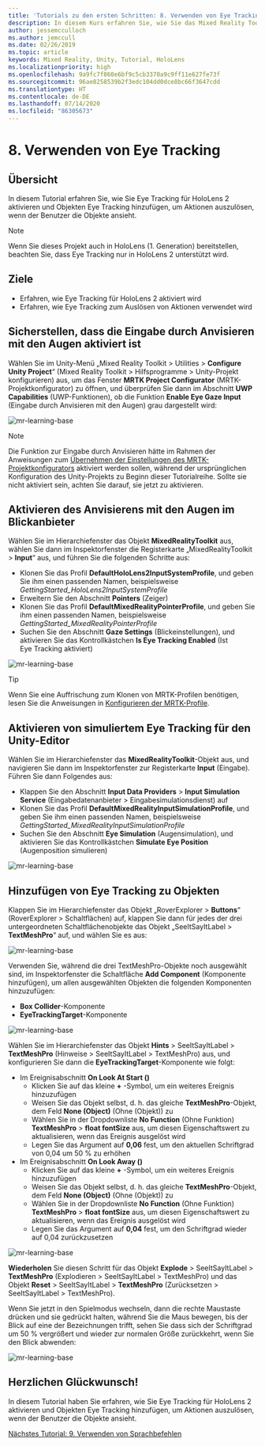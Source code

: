 ```yaml
---
title: 'Tutorials zu den ersten Schritten: 8. Verwenden von Eye Tracking'
description: In diesem Kurs erfahren Sie, wie Sie das Mixed Reality Toolkit (MRTK) verwenden, um eine Mixed Reality-Anwendung zu erstellen.
author: jessemcculloch
ms.author: jemccull
ms.date: 02/26/2019
ms.topic: article
keywords: Mixed Reality, Unity, Tutorial, HoloLens
ms.localizationpriority: high
ms.openlocfilehash: 9a9fc7f860e6bf9c5cb3370a9c9ff11e627fe73f
ms.sourcegitcommit: 96ae8258539b2f3edc104dd0dce8bc66f3647cdd
ms.translationtype: HT
ms.contentlocale: de-DE
ms.lasthandoff: 07/14/2020
ms.locfileid: "86305673"
---
```

# <a name="8-using-eye-tracking"></a>8. Verwenden von Eye Tracking

## <a name="overview"></a>Übersicht

In diesem Tutorial erfahren Sie, wie Sie Eye Tracking für HoloLens 2 aktivieren und Objekten Eye Tracking hinzufügen, um Aktionen auszulösen, wenn der Benutzer die Objekte ansieht.

> [!NOTE]
> Wenn Sie dieses Projekt auch in HoloLens (1. Generation) bereitstellen, beachten Sie, dass Eye Tracking nur in HoloLens 2 unterstützt wird.

## <a name="objectives"></a>Ziele

* Erfahren, wie Eye Tracking für HoloLens 2 aktiviert wird
* Erfahren, wie Eye Tracking zum Auslösen von Aktionen verwendet wird

## <a name="ensuring-the-eye-gaze-input-capability-is-enabled"></a>Sicherstellen, dass die Eingabe durch Anvisieren mit den Augen aktiviert ist

Wählen Sie im Unity-Menü „Mixed Reality Toolkit > Utilities > **Configure Unity Project**“ (Mixed Reality Toolkit > Hilfsprogramme > Unity-Projekt konfigurieren) aus, um das Fenster **MRTK Project Configurator** (MRTK-Projektkonfigurator) zu öffnen, und überprüfen Sie dann im Abschnitt **UWP Capabilities** (UWP-Funktionen), ob die Funktion **Enable Eye Gaze Input** (Eingabe durch Anvisieren mit den Augen) grau dargestellt wird:

![mr-learning-base](images/mr-learning-base/base-08-section1-step1-1.png)

> [!NOTE]
> Die Funktion zur Eingabe durch Anvisieren hätte im Rahmen der Anweisungen zum [Übernehmen der Einstellungen des MRTK-Projektkonfigurators](mr-learning-base-02.md#1-apply-the-mrtk-project-configurator-settings) aktiviert werden sollen, während der ursprünglichen Konfiguration des Unity-Projekts zu Beginn dieser Tutorialreihe. Sollte sie nicht aktiviert sein, achten Sie darauf, sie jetzt zu aktivieren.

## <a name="enabling-eye-based-gaze-in-the-gaze-provider"></a>Aktivieren des Anvisierens mit den Augen im Blickanbieter

Wählen Sie im Hierarchiefenster das Objekt **MixedRealityToolkit** aus, wählen Sie dann im Inspektorfenster die Registerkarte „MixedRealityToolkit > **Input**“ aus, und führen Sie die folgenden Schritte aus:

* Klonen Sie das Profil **DefaultHoloLens2InputSystemProfile**, und geben Sie ihm einen passenden Namen, beispielsweise _GettingStarted_HoloLens2InputSystemProfile_
* Erweitern Sie den Abschnitt **Pointers** (Zeiger)
* Klonen Sie das Profil **DefaultMixedRealityPointerProfile**, und geben Sie ihm einen passenden Namen, beispielsweise _GettingStarted_MixedRealityPointerProfile_
* Suchen Sie den Abschnitt **Gaze Settings** (Blickeinstellungen), und aktivieren Sie das Kontrollkästchen **Is Eye Tracking Enabled** (Ist Eye Tracking aktiviert)

![mr-learning-base](images/mr-learning-base/base-08-section2-step1-1.png)

> [!TIP]
> Wenn Sie eine Auffrischung zum Klonen von MRTK-Profilen benötigen, lesen Sie die Anweisungen in [Konfigurieren der MRTK-Profile](mr-learning-base-03.md).

## <a name="enabling-simulated-eye-tracking-for-the-unity-editor"></a>Aktivieren von simuliertem Eye Tracking für den Unity-Editor

Wählen Sie im Hierarchiefenster das **MixedRealityToolkit**-Objekt aus, und navigieren Sie dann im Inspektorfenster zur Registerkarte **Input** (Eingabe). Führen Sie dann Folgendes aus:

* Klappen Sie den Abschnitt **Input Data Providers** > **Input Simulation Service** (Eingabedatenanbieter > Eingabesimulationsdienst) auf
* Klonen Sie das Profil **DefaultMixedRealityInputSimulationProfile**, und geben Sie ihm einen passenden Namen, beispielsweise _GettingStarted_MixedRealityInputSimulationProfile_
* Suchen Sie den Abschnitt **Eye Simulation** (Augensimulation), und aktivieren Sie das Kontrollkästchen **Simulate Eye Position** (Augenposition simulieren)

![mr-learning-base](images/mr-learning-base/base-08-section3-step1-1.png)

## <a name="adding-eye-tracking-to-objects"></a>Hinzufügen von Eye Tracking zu Objekten

Klappen Sie im Hierarchiefenster das Objekt „RoverExplorer > **Buttons**“ (RoverExplorer > Schaltflächen) auf, klappen Sie dann für jedes der drei untergeordneten Schaltflächenobjekte das Objekt „SeeItSayItLabel > **TextMeshPro**“ auf, und wählen Sie es aus:

![mr-learning-base](images/mr-learning-base/base-08-section4-step1-1.png)

Verwenden Sie, während die drei TextMeshPro-Objekte noch ausgewählt sind, im Inspektorfenster die Schaltfläche **Add Component** (Komponente hinzufügen), um allen ausgewählten Objekten die folgenden Komponenten hinzuzufügen:

* **Box Collider**-Komponente
* **EyeTrackingTarget**-Komponente

![mr-learning-base](images/mr-learning-base/base-08-section4-step1-2.png)

Wählen Sie im Hierarchiefenster das Objekt **Hints** > SeeItSayItLabel > **TextMeshPro** (Hinweise > SeeItSayItLabel > TextMeshPro) aus, und konfigurieren Sie dann die **EyeTrackingTarget**-Komponente wie folgt:

* Im Ereignisabschnitt **On Look At Start ()**
  * Klicken Sie auf das kleine **+** -Symbol, um ein weiteres Ereignis hinzuzufügen
  * Weisen Sie das Objekt selbst, d. h. das gleiche **TextMeshPro**-Objekt, dem Feld **None (Object)** (Ohne (Objekt)) zu
  * Wählen Sie in der Dropdownliste **No Function** (Ohne Funktion) **TextMeshPro** > **float fontSize** aus, um diesen Eigenschaftswert zu aktualisieren, wenn das Ereignis ausgelöst wird
  * Legen Sie das Argument auf **0,06** fest, um den aktuellen Schriftgrad von 0,04 um 50 % zu erhöhen
* Im Ereignisabschnitt **On Look Away ()**
  * Klicken Sie auf das kleine **+** -Symbol, um ein weiteres Ereignis hinzuzufügen
  * Weisen Sie das Objekt selbst, d. h. das gleiche **TextMeshPro**-Objekt, dem Feld **None (Object)** (Ohne (Objekt)) zu
  * Wählen Sie in der Dropdownliste **No Function** (Ohne Funktion) **TextMeshPro** > **float fontSize** aus, um diesen Eigenschaftswert zu aktualisieren, wenn das Ereignis ausgelöst wird
  * Legen Sie das Argument auf **0,04** fest, um den Schriftgrad wieder auf 0,04 zurückzusetzen

![mr-learning-base](images/mr-learning-base/base-08-section4-step1-3.png)

**Wiederholen** Sie diesen Schritt für das Objekt **Explode** > SeeItSayItLabel > **TextMeshPro** (Explodieren > SeeItSayItLabel > TextMeshPro) und das Objekt **Reset** > SeeItSayItLabel > **TextMeshPro** (Zurücksetzen > SeeItSayItLabel > TextMeshPro).

Wenn Sie jetzt in den Spielmodus wechseln, dann die rechte Maustaste drücken und sie gedrückt halten, während Sie die Maus bewegen, bis der Blick auf eine der Bezeichnungen trifft, sehen Sie dass sich der Schriftgrad um 50 % vergrößert und wieder zur normalen Größe zurückkehrt, wenn Sie den Blick abwenden:

![mr-learning-base](images/mr-learning-base/base-08-section4-step1-4.png)

## <a name="congratulations"></a>Herzlichen Glückwunsch!

In diesem Tutorial haben Sie erfahren, wie Sie Eye Tracking für HoloLens 2 aktivieren und Objekten Eye Tracking hinzufügen, um Aktionen auszulösen, wenn der Benutzer die Objekte ansieht.

[Nächstes Tutorial: 9. Verwenden von Sprachbefehlen](mr-learning-base-09.md)